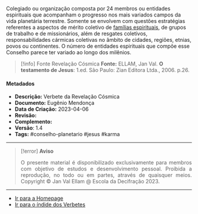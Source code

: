 Colegiado ou organização composta por 24 membros ou entidades espirituais que acompanham o progresso nos mais variados campos da vida planetária terrestre. Somente se envolvem com questões estratégias referentes a aspectos de mérito coletivo de [famílias espirituais](Famílias%20Espirituais.md), de grupos de trabalho e de missionários, além de resgates coletivos, responsabilidades cármicas coletivas no âmbito de cidades, regiões, etnias, povos ou continentes. O número de entidades espirituais que compõe esse Conselho parece ter variado ao longo dos milênios.

> [!info] Fonte Revelação Cósmica
> **Fonte:** ELLAM, Jan Val. **O testamento de Jesus**: 1.ed. São Paulo: Zian Editora Ltda., 2006. p.26. 
 
#### Metadados

- **Descrição:** Verbete da Revelação Cósmica
- **Documento:** Eugênio Mendonça 
- **Data de Criação:** 2023-04-06
- **Revisão:** 
- **Complemento:** 
- **Versão**: 1.4 
- **Tags:** #conselho-planetario #jesus #karma 

---
> [!error] **Aviso**
> <p align="justify">O presente material é disponibilizado exclusivamente para membros com objetivo de estudos e desenvolvimento pessoal. Proibida a reprodução, no todo ou em partes, através de quaisquer meios. Copyright © Jan Val Ellam @ Escola da Decifração 2023. </p>

---
- [Ir para a Homepage](Homepage.canvas)
- [Ir para o índide dos Verbetes](ÍNDIDE%20GERAL%20DOS%20VERBETES.canvas)

